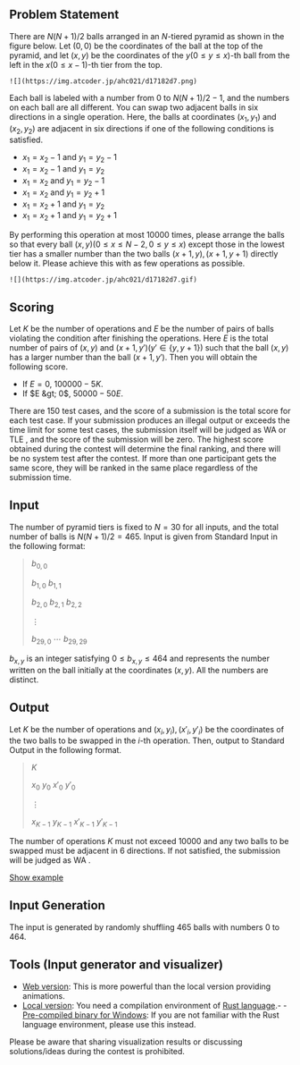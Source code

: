 ## Problem Statement

There are $N(N+1)/2$ balls arranged in an $N$-tiered pyramid as shown in the figure below.
Let $(0, 0)$ be the coordinates of the ball at the top of the pyramid, and let $(x,y)$ be the coordinates of the $y (0\leq y\leq x)$-th ball from the left in the $x (0\leq x-1)$-th tier from the top.

    ![](https://img.atcoder.jp/ahc021/d17182d7.png)

Each ball is labeled with a number from $0$ to $N(N+1)/2-1$, and the numbers on each ball are all different.
You can swap two adjacent balls in six directions in a single operation.
Here, the balls at coordinates $(x_1,y_1)$ and $(x_2,y_2)$ are adjacent in six directions if one of the following conditions is satisfied.

- $x_1=x_2-1$ and $y_1=y_2-1$
- $x_1=x_2-1$ and $y_1=y_2$
- $x_1=x_2$ and $y_1=y_2-1$
- $x_1=x_2$ and $y_1=y_2+1$
- $x_1=x_2+1$ and $y_1=y_2$
- $x_1=x_2+1$ and $y_1=y_2+1$

By performing this operation at most $10000$ times, please arrange the balls so that every ball $(x,y) (0\leq x\leq N-2, 0\leq y\leq x)$ except those in the lowest tier has a smaller number than the two balls $(x+1,y), (x+1,y+1)$ directly below it.
Please achieve this with as few operations as possible.

    ![](https://img.atcoder.jp/ahc021/d17182d7.gif)

## Scoring

Let $K$ be the number of operations and $E$ be the number of pairs of balls violating the condition after finishing the operations.
Here $E$ is the total number of pairs of $(x,y)$ and $(x+1,y') (y'\in\{y,y+1\})$ such that the ball $(x,y)$ has a larger number than the ball $(x+1,y')$.
Then you will obtain the following score.

- If $E=0$, $100000-5K$.
- If $E &gt; 0$, $50000-50E$.

There are 150 test cases, and the score of a submission is the total score for each test case.
If your submission produces an illegal output or exceeds the time limit for some test cases, the submission itself will be judged as WA or TLE , and the score of the submission will be zero.
The highest score obtained during the contest will determine the final ranking, and there will be no system test after the contest.
If more than one participant gets the same score, they will be ranked in the same place regardless of the submission time.

## Input

The number of pyramid tiers is fixed to $N=30$ for all inputs, and the total number of balls is $N(N+1)/2=465$.
Input is given from Standard Input in the following format:

> $b_{0,0}$
> 
> $b_{1,0}$ $b_{1,1}$
> 
> $b_{2,0}$ $b_{2,1}$ $b_{2,2}$
> 
> $\vdots$
> 
> $b_{29,0}$ $\cdots$ $b_{29,29}$

$b_{x,y}$ is an integer satisfying $0\leq b_{x,y}\leq 464$ and represents the number written on the ball initially at the coordinates $(x,y)$.
All the numbers are distinct.

## Output

Let $K$ be the number of operations and $(x_i,y_i), (x'_i,y'_i)$ be the coordinates of the two balls to be swapped in the $i$-th operation.
Then, output to Standard Output in the following format.

> $K$
> 
> $x_0$ $y_0$ $x'_0$ $y'_0$
> 
> $\vdots$
> 
> $x_{K-1}$ $y_{K-1}$ $x'_{K-1}$ $y'_{K-1}$

The number of operations $K$ must not exceed $10000$ and any two balls to be swapped must be adjacent in 6 directions.
If not satisfied, the submission will be judged as WA .

[Show example](https://img.atcoder.jp/ahc021/d17182d7.html?lang=ja&amp;seed=0&amp;output=15%0D%0A2+0+3+1%0D%0A8+5+9+5%0D%0A24+5+25+6%0D%0A9+5+10+6%0D%0A10+10+11+10%0D%0A1+0+2+1%0D%0A28+9+29+10%0D%0A0+0+1+0%0D%0A18+7+19+8%0D%0A18+18+19+19%0D%0A20+5+21+5%0D%0A11+0+12+1%0D%0A27+12+28+12%0D%0A19+1+20+2%0D%0A7+3+8+3%0D%0A)

## Input Generation

The input is generated by randomly shuffling $465$ balls with numbers $0$ to $464$.

## Tools (Input generator and visualizer)

- [Web version](https://img.atcoder.jp/ahc021/d17182d7.html?lang=en): This is more powerful than the local version providing animations.
- [Local version](https://img.atcoder.jp/ahc021/d17182d7.zip): You need a compilation environment of [Rust language](https://www.rust-lang.org/).-   - [Pre-compiled binary for Windows](https://img.atcoder.jp/ahc021/d17182d7_windows.zip): If you are not familiar with the Rust language environment, please use this instead.

Please be aware that sharing visualization results or discussing solutions/ideas during the contest is prohibited.